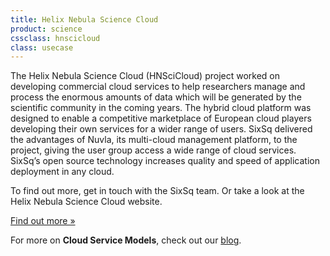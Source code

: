 ```yaml
---
title: Helix Nebula Science Cloud
product: science
cssclass: hnscicloud
class: usecase
---
```


The Helix Nebula Science Cloud (HNSciCloud) project worked on developing commercial cloud services to help researchers manage and process the enormous amounts of data which will be generated by the scientific community in the coming years. The hybrid cloud platform was designed to enable a competitive marketplace of European cloud players developing their own services for a wider range of users. SixSq delivered the advantages of Nuvla, its multi-cloud management platform, to the project, giving the user group access a wide range of cloud services. SixSq’s open source technology increases quality and speed of application deployment in any cloud.

To find out more, get in touch with the SixSq team. Or take a look at the Helix Nebula Science Cloud website.

<a href="https://www.helix-nebula.eu/" class="btn-sixsq color-3">
        Find out more &raquo;</a>

For more on **Cloud Service Models**, check out our [blog](https://media.sixsq.com/blog/tackling-cloud-jargon).